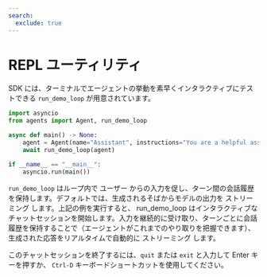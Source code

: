 ```yaml
---
search:
  exclude: true
---
```

# REPL ユーティリティ

 SDK には、ターミナルでエージェントの挙動を素早くインタラクティブにテストできる `run_demo_loop` が用意されています。

```python
import asyncio
from agents import Agent, run_demo_loop

async def main() -> None:
    agent = Agent(name="Assistant", instructions="You are a helpful assistant.")
    await run_demo_loop(agent)

if __name__ == "__main__":
    asyncio.run(main())
```

 `run_demo_loop` はループ内で ユーザー からの入力を促し、ターン間の会話履歴を保持します。デフォルトでは、生成されるそばからモデルの出力を ストリーミング します。上記の例を実行すると、 run_demo_loop はインタラクティブなチャットセッションを開始します。入力を継続的に受け取り、ターンごとに会話履歴を保持することで（エージェントがこれまでのやり取りを把握できます）、生成された応答をリアルタイムで自動的に ストリーミング します。

 このチャットセッションを終了するには、`quit` または `exit` と入力して Enter キーを押すか、 `Ctrl-D` キーボードショートカットを使用してください。